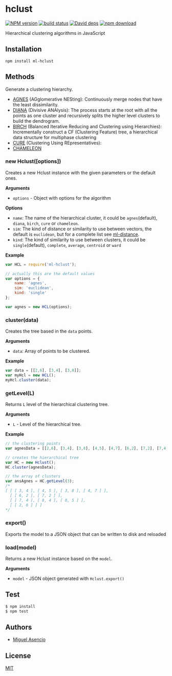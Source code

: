 # hclust

  [![NPM version][npm-image]][npm-url]
  [![build status][travis-image]][travis-url]
  [![David deps][david-image]][david-url]
  [![npm download][download-image]][download-url]

Hierarchical clustering algorithms in JavaScript

## Installation

`npm install ml-hclust`

## Methods
Generate a clustering hierarchy.

* [AGNES](http://dx.doi.org/10.1002/9780470316801.ch5) (AGglomerative NESting): Continuously merge nodes that have the least dissimilarity.
* [DIANA](http://eu.wiley.com/WileyCDA/WileyTitle/productCd-0470276800.html) (Divisive ANAlysis): The process starts at the root with all the points as one cluster and recursively splits the higher level clusters to build the dendrogram.
* [BIRCH](http://www.cs.sfu.ca/CourseCentral/459/han/papers/zhang96.pdf) (Balanced Iterative Reducing and Clustering using Hierarchies): Incrementally construct a CF (Clustering Feature) tree, a hierarchical data structure for multiphase clustering
* [CURE](http://www.cs.bu.edu/fac/gkollios/ada05/LectNotes/guha98cure.pdf) (Clustering Using REpresentatives):
* [CHAMELEON](http://www.google.ch/url?sa=t&rct=j&q=&esrc=s&source=web&cd=1&ved=0CCQQFjAAahUKEwj6t4n_sZbGAhXDaxQKHXCLCmQ&url=http%3A%2F%2Fglaros.dtc.umn.edu%2Fgkhome%2Ffetch%2Fpapers%2FchameleonCOMPUTER99.pdf&ei=kDqBVfqvKsPXUfCWqqAG&usg=AFQjCNEYcGqCxN5N_GlP4Z__UF09aHegQg&sig2=9JkxZ5VS7iDbiJT-imX5Pg&bvm=bv.96041959,d.d24&cad=rja) 

### new Hclust([options])

Creates a new Hclust instance with the given parameters or the default ones.

__Arguments__
* `options` - Object with options for the algorithm

__Options__

* `name`: The name of the hierarchical cluster, it could be `agnes`(default), `diana`, `birch`, `cure` or `chameleon`.
* `sim`: The kind of distance or similarity to use between vectors, the default is `euclidean`, but for a complete list see [ml-distance](https://github.com/mljs/distance).
* `kind`: The kind of similarity to use between clusters, it could be `single`(default), `complete`, `average`, `centroid` or `ward`

__Example__
```js
var HCL = require('ml-hclust');

// actually this are the default values
var options = {
    name: 'agnes',
    sim: 'euclidean',
    kind: 'single'
};

var agnes = new HCL(options);
```

### cluster(data)

Creates the tree based in the `data` points.

__Arguments__

* `data`: Array of points to be clustered.

__Example__

```js
var data = [[2,6], [3,4], [3,8]];
var myHcl = new HCL();
myHcl.cluster(data);
```

### getLevel(L)

Returns `L` level of the hierarchical clustering tree.

__Arguments__

* `L` - Level of the hierarchical tree.

__Example__

```js
// the clustering points
var agnesData = [[2,6], [3,4], [3,8], [4,5], [4,7], [6,2], [7,2], [7,4], [8,4], [8,5]];

// creates the hierarchical tree
var HC = new Hclust();
HC.cluster(agnesData);

// the array of clusters
var ansAgnes = HC.getLevel(3);
/*
[ [ [ 3, 4 ], [ 4, 5 ], [ 3, 8 ], [ 4, 7 ] ],
  [ [ 6, 2 ], [ 7, 2 ] ],
  [ [ 7, 4 ], [ 8, 4 ], [ 8, 5 ] ],
  [ [ 2, 6 ] ] ]
*/
```

### export()

Exports the model to a JSON object that can be written to disk and reloaded

### load(model)

Returns a new Hclust instance based on the `model`.

__Arguments__

* `model` - JSON object generated with `Hclust.export()`

## Test

```js
$ npm install
$ npm test
```

## Authors

  - [Miguel Asencio](https://github.com/maasencioh)

## License

  [MIT](./LICENSE)

[npm-image]: https://img.shields.io/npm/v/ml-hclust.svg?style=flat-square
[npm-url]: https://npmjs.org/package/ml-hclust
[travis-image]: https://img.shields.io/travis/mljs/hclust/master.svg?style=flat-square
[travis-url]: https://travis-ci.org/mljs/hclust
[david-image]: https://img.shields.io/david/mljs/hclust.svg?style=flat-square
[david-url]: https://david-dm.org/mljs/hclust
[download-image]: https://img.shields.io/npm/dm/ml-hclust.svg?style=flat-square
[download-url]: https://npmjs.org/package/ml-hclust
